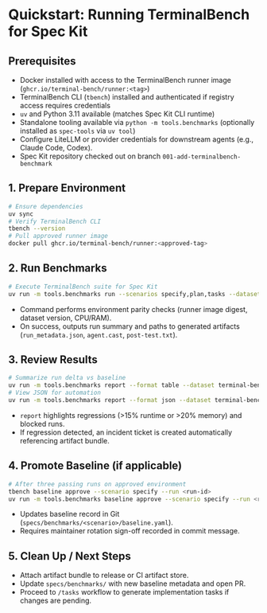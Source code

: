 # Quickstart: Running TerminalBench for Spec Kit

## Prerequisites
- Docker installed with access to the TerminalBench runner image (`ghcr.io/terminal-bench/runner:<tag>`)
- TerminalBench CLI (`tbench`) installed and authenticated if registry access requires credentials
- `uv` and Python 3.11 available (matches Spec Kit CLI runtime)
- Standalone tooling available via `python -m tools.benchmarks` (optionally installed as `spec-tools` via `uv tool`)
- Configure LiteLLM or provider credentials for downstream agents (e.g., Claude Code, Codex).
- Spec Kit repository checked out on branch `001-add-terminalbench-benchmark`

## 1. Prepare Environment
```bash
# Ensure dependencies
uv sync
# Verify TerminalBench CLI
tbench --version
# Pull approved runner image
docker pull ghcr.io/terminal-bench/runner:<approved-tag>
```

## 2. Run Benchmarks
```bash
# Execute TerminalBench suite for Spec Kit
uv run -m tools.benchmarks run --scenarios specify,plan,tasks --dataset terminal-bench-core --agent spec-kit-orchestrator --model <provider/model-id>
```
- Command performs environment parity checks (runner image digest, dataset version, CPU/RAM).
- On success, outputs run summary and paths to generated artifacts (`run_metadata.json`, `agent.cast`, `post-test.txt`).

## 3. Review Results
```bash
# Summarize run delta vs baseline
uv run -m tools.benchmarks report --format table --dataset terminal-bench-core
# View JSON for automation
uv run -m tools.benchmarks report --format json --dataset terminal-bench-core > reports/latest.json
```
- `report` highlights regressions (>15% runtime or >20% memory) and blocked runs.
- If regression detected, an incident ticket is created automatically referencing artifact bundle.

## 4. Promote Baseline (if applicable)
```bash
# After three passing runs on approved environment
tbench baseline approve --scenario specify --run <run-id>
uv run -m tools.benchmarks baseline approve --scenario specify --run <run-id> --dataset terminal-bench-core
```
- Updates baseline record in Git (`specs/benchmarks/<scenario>/baseline.yaml`).
- Requires maintainer rotation sign-off recorded in commit message.

## 5. Clean Up / Next Steps
- Attach artifact bundle to release or CI artifact store.
- Update `specs/benchmarks/` with new baseline metadata and open PR.
- Proceed to `/tasks` workflow to generate implementation tasks if changes are pending.

